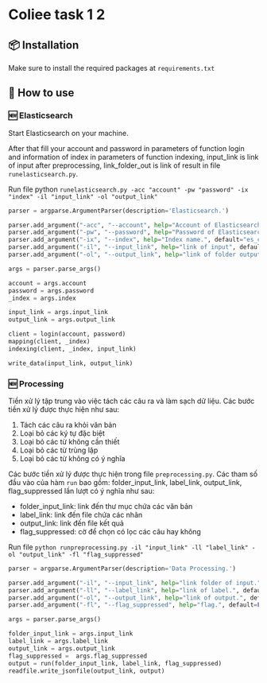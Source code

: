 # Coliee task 1 2


## 📦 Installation

Make sure to install the required packages at `requirements.txt`

## 🚀 How to use

### 🆕 Elasticsearch

Start Elasticsearch on your machine.

After that fill your account and password in parameters of function login and information of index in parameters of function indexing, input_link is link of input after preprocessing, link_folder_out is link of result in file `runelasticsearch.py`.

Run file python `runelasticsearch.py -acc "account" -pw "password" -ix "index" -il "input_link" -ol "output_link"`

```python
parser = argparse.ArgumentParser(description='Elasticsearch.')

parser.add_argument("-acc", "--account", help="Account of Elasticsearch.", default="elastic", type=str)
parser.add_argument("-pw", "--password", help="Password of Elasticsearch.", default=None, type=str)
parser.add_argument("-ix", "--index", help="Index name.", default="es_coliee", type=str)
parser.add_argument("-il", "--input_link", help="link of input", default="data/input", type=str)
parser.add_argument("-ol", "--output_link", help="link of folder output.", default="data/output", type=str)

args = parser.parse_args()

account = args.account
password = args.password
_index = args.index

input_link = args.input_link
output_link = args.output_link

client = login(account, password)
mapping(client, _index)
indexing(client, _index, input_link)

write_data(input_link, output_link)
```

### 🆕 Processing

Tiền xử lý tập trung vào việc tách các câu ra và làm sạch dữ liệu. Các bước tiền xử lý được thực hiện như sau:

1. Tách các câu ra khỏi văn bản
2. Loại bỏ các ký tự đặc biệt
3. Loại bỏ các từ không cần thiết
4. Loại bỏ các từ trùng lặp
5. Loại bỏ các từ không có ý nghĩa

Các bước tiền xử lý được thực hiện trong file `preprocessing.py`. Các tham số đầu vào của hàm `run` bao gồm:
folder_input_link, label_link, output_link, flag_suppressed lần lượt có ý nghĩa như sau:

* folder_input_link: link đến thư mục chứa các văn bản
* label_link: link đến file chứa các nhãn
* output_link: link đến file kết quả
* flag_suppressed: cờ để chọn có lọc các câu hay không

Run file `python runpreprocessing.py -il "input_link" -ll "label_link" -ol "output_link" -fl "flag_suppressed"`

```python
parser = argparse.ArgumentParser(description='Data Processing.')

parser.add_argument("-il", "--input_link", help="link folder of input.", default="data/input", type=str)
parser.add_argument("-ll", "--label_link", help="link of label.", default="data/label", type=str)
parser.add_argument("-ol", "--output_link", help="link of output.", default="data/output", type=str)
parser.add_argument("-fl", "--flag_suppressed", help="flag.", default=False, type=bool)

args = parser.parse_args()

folder_input_link = args.input_link
label_link = args.label_link
output_link = args.output_link
flag_suppressed =  args.flag_suppressed
output = run(folder_input_link, label_link, flag_suppressed)
readfile.write_jsonfile(output_link, output)
```